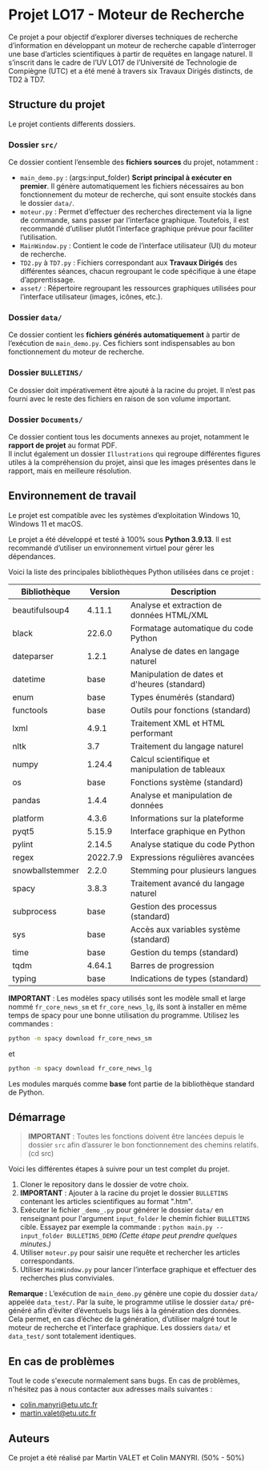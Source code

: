# Projet LO17 - Moteur de Recherche

Ce projet a pour objectif d’explorer diverses techniques de recherche d’information en développant un moteur de recherche capable d’interroger une base d’articles scientifiques à partir de requêtes en langage naturel. 
Il s’inscrit dans le cadre de l’UV LO17 de l’Université de Technologie de Compiègne (UTC) et a été mené à travers six Travaux Dirigés distincts, de TD2 à TD7.


## Structure du projet

Le projet contients differents dossiers.

### Dossier `src/`  
Ce dossier contient l’ensemble des **fichiers sources** du projet, notamment :

- `main_demo.py` : (args:input_folder) **Script principal à exécuter en premier**. Il génère automatiquement les fichiers nécessaires au bon fonctionnement du moteur de recherche, qui sont ensuite stockés dans le dossier `data/`.
- `moteur.py` : Permet d’effectuer des recherches directement via la ligne de commande, sans passer par l’interface graphique. Toutefois, il est recommandé d’utiliser plutôt l’interface graphique prévue pour faciliter l’utilisation.
- `MainWindow.py` : Contient le code de l’interface utilisateur (UI) du moteur de recherche.
- `TD2.py` à `TD7.py` : Fichiers correspondant aux **Travaux Dirigés** des différentes séances, chacun regroupant le code spécifique à une étape d’apprentissage.
- `asset/` : Répertoire regroupant les ressources graphiques utilisées pour l’interface utilisateur (images, icônes, etc.).

### Dossier `data/`
Ce dossier contient les **fichiers générés automatiquement** à partir de l’exécution de `main_demo.py`. Ces fichiers sont indispensables au bon fonctionnement du moteur de recherche.

### Dossier `BULLETINS/`  
Ce dossier doit impérativement être ajouté à la racine du projet. Il n’est pas fourni avec le reste des fichiers en raison de son volume important.

### Dossier `Documents/`
Ce dossier contient tous les documents annexes au projet, notamment le **rapport de projet** au format PDF.  
Il inclut également un dossier `Illustrations` qui regroupe différentes figures utiles à la compréhension du projet, ainsi que les images présentes dans le rapport, mais en meilleure résolution.


## Environnement de travail

Le projet est compatible avec les systèmes d’exploitation Windows 10, Windows 11 et macOS.

Le projet a été développé et testé à 100% sous **Python 3.9.13**. Il est recommandé d’utiliser un environnement virtuel pour gérer les dépendances.

Voici la liste des principales bibliothèques Python utilisées dans ce projet&nbsp;:

| Bibliothèque         | Version   | Description                                      |
|----------------------|-----------|--------------------------------------------------|
| beautifulsoup4       | 4.11.1    | Analyse et extraction de données HTML/XML         |
| black                | 22.6.0    | Formatage automatique du code Python              |
| dateparser           | 1.2.1     | Analyse de dates en langage naturel               |
| datetime             | base      | Manipulation de dates et d'heures (standard)      |
| enum                 | base      | Types énumérés (standard)                         |
| functools            | base      | Outils pour fonctions (standard)                  |
| lxml                 | 4.9.1     | Traitement XML et HTML performant                 |
| nltk                 | 3.7       | Traitement du langage naturel                     |
| numpy                | 1.24.4    | Calcul scientifique et manipulation de tableaux   |
| os                   | base      | Fonctions système (standard)                      |
| pandas               | 1.4.4     | Analyse et manipulation de données                |
| platform             | 4.3.6     | Informations sur la plateforme                    |
| pyqt5                | 5.15.9    | Interface graphique en Python                     |
| pylint               | 2.14.5    | Analyse statique du code Python                   |
| regex                | 2022.7.9  | Expressions régulières avancées                   |
| snowballstemmer      | 2.2.0     | Stemming pour plusieurs langues                   |
| spacy                | 3.8.3     | Traitement avancé du langage naturel              |
| subprocess           | base      | Gestion des processus (standard)                  |
| sys                  | base      | Accès aux variables système (standard)            |
| time                 | base      | Gestion du temps (standard)                       |
| tqdm                 | 4.64.1    | Barres de progression                             |
| typing               | base      | Indications de types (standard)                   |

**IMPORTANT** : Les modèles spacy utilisés sont les modèle small et large nommé `fr_core_news_sm` et `fr_core_news_lg`, ils sont à installer en même temps de spacy pour une bonne utilisation du programme.
Utilisez les commandes : 
```bash
python -m spacy download fr_core_news_sm
``` 
et
```bash
python -m spacy download fr_core_news_lg
```

Les modules marqués comme **base** font partie de la bibliothèque standard de Python.


## Démarrage

> **IMPORTANT** : Toutes les fonctions doivent être lancées depuis le dossier `src` afin d’assurer le bon fonctionnement des chemins relatifs. (cd src)

Voici les différentes étapes à suivre pour un test complet du projet.
1. Cloner le repository dans le dossier de votre choix.
2. **IMPORTANT** : Ajouter à la racine du projet le dossier `BULLETINS` contenant les articles scientifiques au format ".htm".
3. Exécuter le fichier `_demo_.py` pour générer le dossier `data/` en renseignant pour l'argument `input_folder` le chemin fichier `BULLETINS` cible. Essayez par exemple la commande : `python main.py --input_folder BULLETINS_DEMO`
   *(Cette étape peut prendre quelques minutes.)*
4. Utiliser `moteur.py` pour saisir une requête et rechercher les articles correspondants.
5. Utiliser `MainWindow.py` pour lancer l’interface graphique et effectuer des recherches plus conviviales.


**Remarque :**
L’exécution de `main_demo.py` génère une copie du dossier `data/` appelée `data_test/`. Par la suite, le programme utilise le dossier `data/` pré-généré afin d’éviter d’éventuels bugs liés à la génération des données.  
Cela permet, en cas d’échec de la génération, d’utiliser malgré tout le moteur de recherche et l’interface graphique. Les dossiers `data/` et `data_test/` sont totalement identiques.

## En cas de problèmes

Tout le code s'execute normalement sans bugs. En cas de problèmes, n'hésitez pas à nous contacter aux adresses mails suivantes :
- colin.manyri@etu.utc.fr
- martin.valet@etu.utc.fr

## Auteurs
Ce projet a été réalisé par Martin VALET et Colin MANYRI. (50% - 50%)